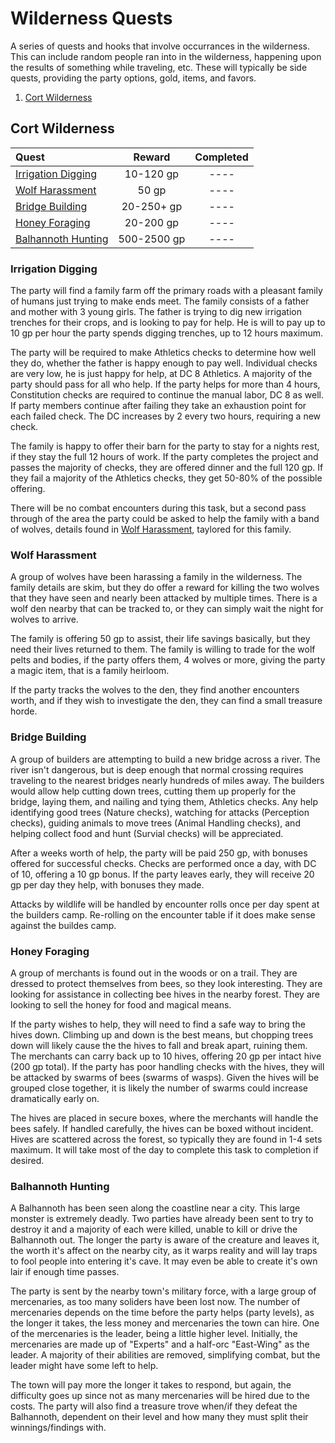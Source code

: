 # Wilderness Quests

A series of quests and hooks that involve occurrances in the wilderness. This
can include random people ran into in the wilderness, happening upon the results
of something while traveling, etc. These will typically be side quests, providing
the party options, gold, items, and favors.

1. [Cort Wilderness](#cort-wilderness)


## Cort Wilderness

| Quest | Reward | Completed |
|:----- |:------:|:---------:|
| [Irrigation Digging](#irrigation-digging) | 10-120 gp | ---- |
| [Wolf Harassment](#wolf-harassment) | 50 gp  | ---- |
| [Bridge Building](#bridge-building) | 20-250+ gp | ---- |
| [Honey Foraging](#honey-foraging) | 20-200 gp | ---- |
| [Balhannoth Hunting](#balhannoth-hunting) | 500-2500 gp | ---- |


### Irrigation Digging

The party will find a family farm off the primary roads with a pleasant family of
humans just trying to make ends meet. The family consists of a father and mother
with 3 young girls. The father is trying to dig new irrigation trenches for their
crops, and is looking to pay for help. He is will to pay up to 10 gp per hour the
party spends digging trenches, up to 12 hours maximum.

The party will be required to make Athletics checks to determine how well they do,
whether the father is happy enough to pay well. Individual checks are very low, he
is just happy for help, at DC 8 Athletics. A majority of the party should pass for
all who help. If the party helps for more than 4 hours, Constitution checks are
required to continue the manual labor, DC 8 as well. If party members continue
after failing they take an exhaustion point for each failed check. The DC increases
by 2 every two hours, requiring a new check.

The family is happy to offer their barn for the party to stay for a nights rest, if
they stay the full 12 hours of work. If the party completes the project and passes
the majority of checks, they are offered dinner and the full 120 gp. If they fail
a majority of the Athletics checks, they get 50-80% of the possible offering.

There will be no combat encounters during this task, but a second pass through of
the area the party could be asked to help the family with a band of wolves,
details found in [Wolf Harassment](#wolf-harassment), taylored for this family.


### Wolf Harassment

A group of wolves have been harassing a family in the wilderness. The family
details are skim, but they do offer a reward for killing the two wolves that
they have seen and nearly been attacked by multiple times. There is a wolf den
nearby that can be tracked to, or they can simply wait the night for wolves to
arrive.

The family is offering 50 gp to assist, their life savings basically, but they
need their lives returned to them. The family is willing to trade for the wolf
pelts and bodies, if the party offers them, 4 wolves or more, giving the party
a magic item, that is a family heirloom.

If the party tracks the wolves to the den, they find another encounters worth,
and if they wish to investigate the den, they can find a small treasure horde.


### Bridge Building

A group of builders are attempting to build a new bridge across a river. The
river isn't dangerous, but is deep enough that normal crossing requires
traveling to the nearest bridges nearly hundreds of miles away. The builders
would allow help cutting down trees, cutting them up properly for the bridge,
laying them, and nailing and tying them, Athletics checks. Any help
identifying good trees (Nature checks), watching for attacks (Perception
checks), guiding animals to move trees (Animal Handling checks), and helping
collect food and hunt (Survial checks) will be appreciated.

After a weeks worth of help, the party will be paid 250 gp, with bonuses
offered for successful checks. Checks are performed once a day, with DC of
10, offering a 10 gp bonus. If the party leaves early, they will receive
20 gp per day they help, with bonuses they made.

Attacks by wildlife will be handled by encounter rolls once per day spent
at the builders camp. Re-rolling on the encounter table if it does make
sense against the buildes camp.


### Honey Foraging

A group of merchants is found out in the woods or on a trail. They are dressed
to protect themselves from bees, so they look interesting. They are looking for
assistance in collecting bee hives in the nearby forest. They are looking to
sell the honey for food and magical means.

If the party wishes to help, they will need to find a safe way to bring the hives
down. Climbing up and down is the best means, but chopping trees down will likely
cause the the hives to fall and break apart, ruining them. The merchants can
carry back up to 10 hives, offering 20 gp per intact hive (200 gp total).
If the party has poor handling checks with the hives, they will be attacked by
swarms of bees (swarms of wasps). Given the hives will be grouped close together,
it is likely the number of swarms could increase dramatically early on.

The hives are placed in secure boxes, where the merchants will handle the bees
safely. If handled carefully, the hives can be boxed without incident. Hives are
scattered across the forest, so typically they are found in 1-4 sets maximum.
It will take most of the day to complete this task to completion if desired.


### Balhannoth Hunting

A Balhannoth has been seen along the coastline near a city. This large monster
is extremely deadly. Two parties have already been sent to try to destroy it
and a majority of each were killed, unable to kill or drive the Balhannoth out.
The longer the party is aware of the creature and leaves it, the worth it's
affect on the nearby city, as it warps reality and will lay traps to fool
people into entering it's cave. It may even be able to create it's own lair if
enough time passes.

The party is sent by the nearby town's military force, with a large group of
mercenaries, as too many soliders have been lost now. The number of mercenaries
depends on the time before the party helps (party levels), as the longer it takes,
the less money and mercenaries the town can hire. One of the mercenaries is the
leader, being a little higher level. Initially, the mercenaries are made up of
"Experts" and a half-orc "East-Wing" as the leader. A majority of their abilities
are removed, simplifying combat, but the leader might have some left to help.

The town will pay more the longer it takes to respond, but again, the difficulty
goes up since not as many mercenaries will be hired due to the costs. The party
will also find a treasure trove when/if they defeat the Balhannoth, dependent on
their level and how many they must split their winnings/findings with.
